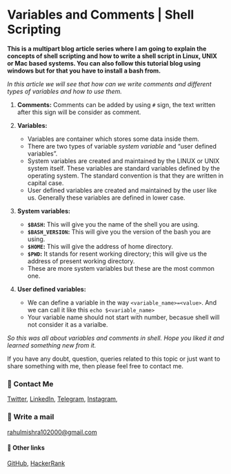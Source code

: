 # Variables and Comments | Shell Scripting

**This is a multipart blog article series where I am going to explain the concepts of shell scripting and how to write a shell script in Linux, UNIX or Mac based systems. You can also follow this tutorial blog using windows but for that you have to install a bash from.**

_In this article we will see that how can we write comments and different types of variables and how to use them._

1. **Comments:** Comments can be added by using `#` sign, the text written after this sign will be consider as comment.

2. **Variables:**
    - Variables are container which stores some data inside them.
    - There are two types of variable _system variable_ and “user defined variables”.
    - System variables are created and maintained by the LINUX or UNIX system itself. These variables are standard variables defined by the operating system. The standard convention is that they are written in capital case.
    - User defined variables are created and maintained by the user like us. Generally these variables are defined in lower case.
3. **System variables:**
    - **`$BASH`:** This will give you the name of the shell you are using.
    - **`$BASH_VERSION`:** This will give you the version of the bash you are using.
    - **`$HOME`:** This will give the address of home directory.
    - **`$PWD`:** It stands for resent working directory; this will give us the address of present working directory.
    - These are more system variables but these are the most common one.
4. **User defined variables:**
    - We can define a variable in the way `<variable_name>=<value>`. And we can call it like this `echo $<variable_name>`
    - Your variable name should not start with number, becasue shell will not consider it as a varialbe.

_So this was all about variables and comments in shell. Hope you liked it and learned something new from it._

If you have any doubt, question, queries related to this topic or just want to share something with me, then please feel free to contact me.

### 📱 Contact Me

[Twitter](https://twitter.com/r_mishra10),
[LinkedIn](https://www.linkedin.com/in/rahul-mishra-66210b185),
[Telegram](https://t.me/rahul_mishra10),
[Instagram](https://www.instagram.com/rahul_mishra10/?hl=en),

### 📧 Write a mail
<rahulmishra102000@gmail.com>

#### 🚀 Other links

[GitHub](https://github.com/rahulMishra05),
[HackerRank](https://www.hackerrank.com/rahulmishra10201)